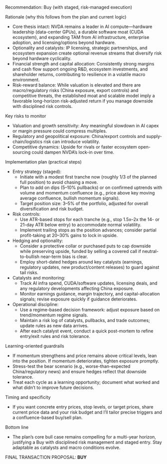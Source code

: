 Recommendation: Buy (with staged, risk-managed execution)

Rationale (why this follows from the plan and current logic)
- Core thesis intact: NVDA remains a leader in AI compute—hardware leadership (data-center GPUs), a durable software moat (CUDA ecosystem), and expanding TAM from AI infrastructure, enterprise adoption, and licensing/options beyond hardware.
- Optionality and catalysts: IP licensing, strategic partnerships, and ecosystem expansion create optional revenue streams that diversify risk beyond hardware cyclicality.
- Financial strength and capital allocation: Consistently strong margins and cash flow support ongoing R&D, ecosystem investments, and shareholder returns, contributing to resilience in a volatile macro environment.
- Risk-reward balance: While valuation is elevated and there are macro/regulatory risks (China exposure, export controls) and competitive threats, the established moat and scalable model imply a favorable long-horizon risk-adjusted return if you manage downside with disciplined risk controls.

Key risks to monitor
- Valuation and growth sensitivity: Any meaningful slowdown in AI capex or margin pressure could compress multiples.
- Regulatory and geopolitical exposure: China/export controls and supply-chain/logistics risk can introduce volatility.
- Competitive dynamics: Upside for rivals or faster ecosystem open-sourcing could dampen NVDA’s lock-in over time.

Implementation plan (practical steps)
- Entry strategy (staged):
  - Initiate with a modest first tranche now (roughly 1/3 of the planned full position) to avoid chasing a move.
  - Plan to add on dips (5–10% pullbacks) or on confirmed uptrends with volume and momentum confluence (e.g., price above key moving average confluence, bullish momentum signals).
  - Target position size: 3–5% of the portfolio, adjusted for overall diversification and risk budget.
- Risk controls:
  - Use ATR-based stops for each tranche (e.g., stop 1.5x–2x the 14- or 21-day ATR below entry) to accommodate normal volatility.
  - Implement trailing stops as the position advances; consider partial profit-taking at 20–30% gains to lock in upside.
- Hedging and optionality:
  - Consider a protective collar or purchased puts to cap downside while preserving upside, funded by selling a covered call if neutral-to-bullish near-term bias is clear.
  - Employ short-dated hedges around key catalysts (earnings, regulatory updates, new product/content releases) to guard against tail risks.
- Catalysts and monitoring:
  - Track AI infra spend, CUDA/software updates, licensing deals, and any regulatory developments affecting China exposure.
  - Monitor earnings guidance, margin trajectory, and capital-allocation signals; revise exposure quickly if guidance deteriorates.
- Operational discipline:
  - Use a regime-based decision framework: adjust exposure based on trend/momentum regime signals.
  - Maintain a risk log of catalysts, pullbacks, and trade outcomes; update rules as new data arrives.
  - After each catalyst event, conduct a quick post-mortem to refine entry/exit rules and risk tolerance.

Learning-oriented guardrails
- If momentum strengthens and price remains above critical levels, lean into the position. If momentum deteriorates, tighten exposure promptly.
- Stress-test the bear scenario (e.g., worse-than-expected China/regulatory news) and ensure hedges reflect that downside tolerance.
- Treat each cycle as a learning opportunity; document what worked and what didn’t to improve future decisions.

Timing and specificity
- If you want concrete entry prices, stop levels, or target prices, share current price data and your risk budget and I’ll tailor precise triggers and a confluence-based buy/sell plan.

Bottom line
- The plan’s core bull case remains compelling for a multi-year horizon, justifying a Buy with disciplined risk management and staged entry. Stay adaptable as catalysts and macro conditions evolve.

FINAL TRANSACTION PROPOSAL: **BUY**